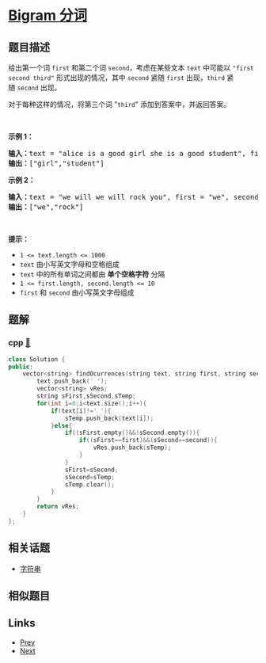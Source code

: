 
# [Bigram 分词](https://leetcode-cn.com/problems/occurrences-after-bigram)

## 题目描述

<p>给出第一个词&nbsp;<code>first</code> 和第二个词&nbsp;<code>second</code>，考虑在某些文本&nbsp;<code>text</code>&nbsp;中可能以 <code>"first second third"</code> 形式出现的情况，其中&nbsp;<code>second</code>&nbsp;紧随&nbsp;<code>first</code>&nbsp;出现，<code>third</code>&nbsp;紧随&nbsp;<code>second</code>&nbsp;出现。</p>

<p>对于每种这样的情况，将第三个词 "<code>third</code>" 添加到答案中，并返回答案。</p>

<p>&nbsp;</p>

<p><strong>示例 1：</strong></p>

<pre>
<strong>输入：</strong>text = "alice is a good girl she is a good student", first = "a", second = "good"
<strong>输出：</strong>["girl","student"]
</pre>

<p><strong>示例 2：</strong></p>

<pre>
<strong>输入：</strong>text = "we will we will rock you", first = "we", second = "will"
<strong>输出：</strong>["we","rock"]
</pre>

<p>&nbsp;</p>

<p><strong>提示：</strong></p>

<ul>
	<li><code>1 &lt;= text.length &lt;= 1000</code></li>
	<li><code>text</code>&nbsp;由小写英文字母和空格组成</li>
	<li><code>text</code> 中的所有单词之间都由 <strong>单个空格字符</strong> 分隔</li>
	<li><code>1 &lt;= first.length, second.length &lt;= 10</code></li>
	<li><code>first</code> 和&nbsp;<code>second</code>&nbsp;由小写英文字母组成</li>
</ul>


## 题解

### cpp [🔗](occurrences-after-bigram.cpp) 
```cpp
class Solution {
public:
    vector<string> findOcurrences(string text, string first, string second) {
        text.push_back(' ');
        vector<string> vRes;
        string sFirst,sSecond,sTemp;
        for(int i=0;i<text.size();i++){
            if(text[i]!=' '){
                sTemp.push_back(text[i]);
            }else{
                if(!sFirst.empty()&&!sSecond.empty()){
                    if((sFirst==first)&&(sSecond==second)){
                        vRes.push_back(sTemp);
                    }
                }
                sFirst=sSecond;
                sSecond=sTemp;
                sTemp.clear();
            }
        }
        return vRes;
    }
};
```


## 相关话题

- [字符串](../../tags/string.md) 


## 相似题目



## Links

- [Prev](../binary-search-tree-to-greater-sum-tree/README.md) 
- [Next](../building-h2o/README.md) 

